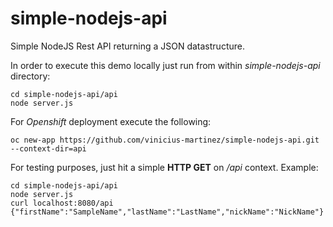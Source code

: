 # simple-nodejs-api

Simple NodeJS Rest API returning a JSON datastructure.

In order to execute this demo locally just run from within *simple-nodejs-api* directory:
```
cd simple-nodejs-api/api
node server.js
```

For *Openshift*  deployment execute the following:
```
oc new-app https://github.com/vinicius-martinez/simple-nodejs-api.git --context-dir=api
```

For testing purposes, just hit a simple **HTTP GET** on */api* context. Example:
```
cd simple-nodejs-api/api
node server.js
curl localhost:8080/api
{"firstName":"SampleName","lastName":"LastName","nickName":"NickName"}
```
